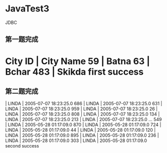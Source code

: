 # JavaTest3
JDBC

## 第一题完成
City ID | City Name
59 | Batna
63 | Bchar
483 | Skikda
first success
==========================

## 第二题完成
| LINDA | 2005-07-07 18:23:25.0
686 | LINDA | 2005-07-07 18:23:25.0
631 | LINDA | 2005-07-07 18:23:25.0
959 | LINDA | 2005-07-07 18:23:25.0
26 | LINDA | 2005-07-07 18:23:25.0
808 | LINDA | 2005-07-07 18:23:25.0
134 | LINDA | 2005-07-07 18:23:25.0
213 | LINDA | 2005-07-07 18:23:25.0
...
549 | LINDA | 2005-05-28 01:17:09.0
870 | LINDA | 2005-05-28 01:17:09.0
724 | LINDA | 2005-05-28 01:17:09.0
44 | LINDA | 2005-05-28 01:17:09.0
120 | LINDA | 2005-05-28 01:17:09.0
895 | LINDA | 2005-05-28 01:17:09.0
236 | LINDA | 2005-05-28 01:17:09.0
303 | LINDA | 2005-05-28 01:17:09.0
second success